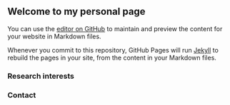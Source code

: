 ## Welcome to my personal page

You can use the [editor on GitHub](https://github.com/imarranz/imarranz.github.io/edit/new_master/index.md) to maintain and preview the content for your website in Markdown files.

Whenever you commit to this repository, GitHub Pages will run [Jekyll](https://jekyllrb.com/) to rebuild the pages in your site, from the content in your Markdown files.

### Research interests


### Contact
